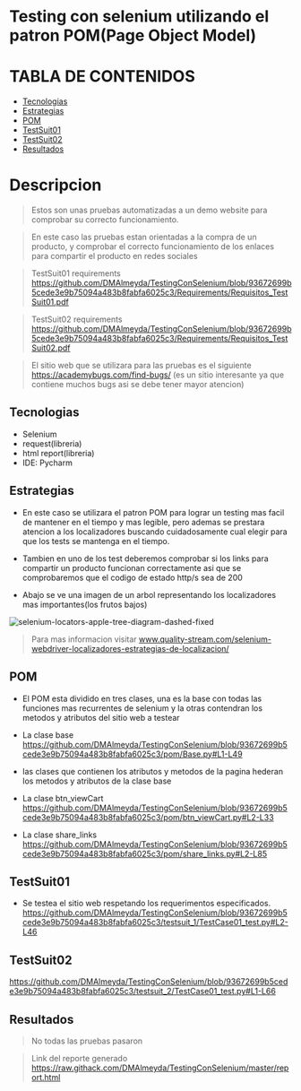 # Testing con selenium utilizando el patron POM(Page Object Model)
# TABLA DE CONTENIDOS
- [Tecnologias](#tecnologias)
- [Estrategias](#estrategias)
- [POM](#pom)
- [TestSuit01](#testSuit01)
- [TestSuit02](#testSuit02)
- [Resultados](#resultados)  
 
  
    
   
 


# Descripcion

> Estos son unas pruebas automatizadas a un demo website para comprobar su correcto funcionamiento. 

>En este caso las pruebas estan orientadas a la compra de un producto, y comprobar el correcto funcionamiento de los enlaces para compartir el producto en redes sociales

>TestSuit01 requirements https://github.com/DMAlmeyda/TestingConSelenium/blob/93672699b5cede3e9b75094a483b8fabfa6025c3/Requirements/Requisitos_TestSuit01.pdf

>TestSuit02 requirements https://github.com/DMAlmeyda/TestingConSelenium/blob/93672699b5cede3e9b75094a483b8fabfa6025c3/Requirements/Requisitos_TestSuit02.pdf
 
>El sitio web que se utilizara para las pruebas es el siguiente https://academybugs.com/find-bugs/ (es un sitio interesante ya que contiene muchos bugs asi se debe tener mayor atencion)

<!-- toc -->

## Tecnologias
* Selenium
* request(libreria)
* html report(libreria)
* IDE: Pycharm



## Estrategias

* En este caso se utilizara el patron POM para lograr un testing mas facil de mantener en el tiempo y mas legible, pero ademas se prestara atencion a los localizadores buscando cuidadosamente cual elegir para que los tests se mantenga en el tiempo.

* Tambien en uno de los test deberemos comprobar si los links para compartir un producto funcionan correctamente asi que se comprobaremos que el codigo de estado http/s sea de 200

* Abajo se ve una imagen de un arbol representando los localizadores mas importantes(los frutos bajos)

![selenium-locators-apple-tree-diagram-dashed-fixed](https://user-images.githubusercontent.com/108648799/216841593-d6a4b27b-1396-4d5a-a3eb-a7ea90e6d0ba.png)

> Para mas informacion visitar www.quality-stream.com/selenium-webdriver-localizadores-estrategias-de-localizacion/



## POM
* El POM esta dividido en tres clases, una es la base con todas las funciones mas recurrentes de selenium y la otras contendran los metodos y atributos del sitio web a testear

* La clase base
https://github.com/DMAlmeyda/TestingConSelenium/blob/93672699b5cede3e9b75094a483b8fabfa6025c3/pom/Base.py#L1-L49

* las clases que contienen los atributos y metodos de la pagina hederan los metodos y atributos de la clase base

* La clase btn_viewCart 
https://github.com/DMAlmeyda/TestingConSelenium/blob/93672699b5cede3e9b75094a483b8fabfa6025c3/pom/btn_viewCart.py#L2-L33

* La clase share_links 
https://github.com/DMAlmeyda/TestingConSelenium/blob/93672699b5cede3e9b75094a483b8fabfa6025c3/pom/share_links.py#L2-L85

## TestSuit01

* Se testea el sitio web respetando los requerimentos especificados.
https://github.com/DMAlmeyda/TestingConSelenium/blob/93672699b5cede3e9b75094a483b8fabfa6025c3/testsuit_1/TestCase01_test.py#L2-L46

## TestSuit02
https://github.com/DMAlmeyda/TestingConSelenium/blob/93672699b5cede3e9b75094a483b8fabfa6025c3/testsuit_2/TestCase01_test.py#L1-L66


## Resultados

> No todas las pruebas pasaron

> Link del reporte generado https://raw.githack.com/DMAlmeyda/TestingConSelenium/master/report.html








